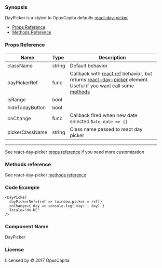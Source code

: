 ### Synopsis

DayPicker is a styled to OpusCapita defaults [react-day-picker](https://github.com/gpbl/react-day-picker)

* [Props Reference](http://react-day-picker.js.org/APIProps.html)
* [Methods Reference](http://react-day-picker.js.org/APIMethods.html)

### Props Reference

| Name                           | Type                    | Description                                                                                                                                                                                                                                                      |
| ------------------------------ | :---------------------- | -----------------------------------------------------------                                                                                                                                                                                                      |
| className                      | string                  | Default behavior                                                                                                                                                                                                                                                 |
| dayPickerRef                   | func                    | Callback with [react ref](https://facebook.github.io/react/docs/refs-and-the-dom.html) behavior, but returns [react-day-picker](http://react-day-picker.js.org/) element. Useful if you want call some [methods](http://react-day-picker.js.org/APIMethods.html) |
| isRange                        | bool                    |                                                                                                                                                                                                                                                                  |
| hideTodayButton                | bool                    |                                                                                                                                                                                                                                                                  |
| onChange                       | func                    | Callback fired when new date selected `Date date => {}`                                                                                                                                                                                                          |
| pickerClassName                | string                  | Class name passed to react day picker                                                                                                                                                                                                                            |

***

See react-day-picker [props reference](http://react-day-picker.js.org/APIProps.html) if you need more customization

### Methods reference

See react-day-picker [methods reference](http://react-day-picker.js.org/APIMethods.html)

### Code Example

```
<DayPicker
  dayPickerRef={ref => (window.picker = ref)}
  onChange={ day => console.log('day:', day) }
  locale="de-DE"
/>
```

### Component Name

DayPicker

### License

Licensed by © 2017 OpusCapita

